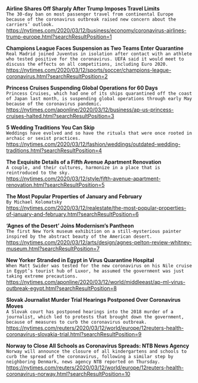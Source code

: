 **Airline Shares Off Sharply After Trump Imposes Travel Limits**\
`The 30-day ban on most passenger travel from continental Europe because of the coronavirus outbreak raised new concern about the carriers’ outlook.`\
https://nytimes.com/2020/03/12/business/economy/coronavirus-airlines-trump-europe.html?searchResultPosition=1

**Champions League Faces Suspension as Two Teams Enter Quarantine**\
`Real Madrid joined Juventus in isolation after contact with an athlete who tested positive for the coronavirus. UEFA said it would meet to discuss the effects on all competitions, including Euro 2020.`\
https://nytimes.com/2020/03/12/sports/soccer/champions-league-coronavirus.html?searchResultPosition=2

**Princess Cruises Suspending Global Operations for 60 Days**\
`Princess Cruises, which had one of its ships quarantined off the coast of Japan last month, is suspending global operations through early May because of the coronavirus pandemic.`\
https://nytimes.com/aponline/2020/03/12/business/ap-us-princess-cruises-halted.html?searchResultPosition=3

**5 Wedding Traditions You Can Skip**\
`Weddings have evolved and so have the rituals that were once rooted in archaic or sexist practices.`\
https://nytimes.com/2020/03/12/fashion/weddings/outdated-wedding-traditions.html?searchResultPosition=4

**The Exquisite Details of a Fifth Avenue Apartment Renovation**\
`A couple, and their cultures, harmonize in a place that is reintroduced to the sky.`\
https://nytimes.com/2020/03/12/style/fifth-avenue-apartment-renovation.html?searchResultPosition=5

**The Most Popular Properties of January and February**\
`By Michael Kolomatsky`\
https://nytimes.com/2020/03/12/realestate/the-most-popular-properties-of-january-and-february.html?searchResultPosition=6

**‘Agnes of the Desert’ Joins Modernism’s Pantheon**\
`The first New York museum exhibition on a still-mysterious painter inspired by the abstract beauty of the American desert.`\
https://nytimes.com/2020/03/12/arts/design/agnes-pelton-review-whitney-museum.html?searchResultPosition=7

**New Yorker Stranded in Egypt in Virus Quarantine Hospital**\
`When Matt Swider was tested for the new coronavirus on his Nile cruise in Egypt’s tourist hub of Luxor, he assumed the government was just taking extreme precautions.`\
https://nytimes.com/aponline/2020/03/12/world/middleeast/ap-ml-virus-outbreak-egypt.html?searchResultPosition=8

**Slovak Journalist Murder Trial Hearings Postponed Over Coronavirus Moves**\
`A Slovak court has postponed hearings into the 2018 murder of a journalist, which led to protests that brought down the government, because of measures to curb the coronavirus outbreak.`\
https://nytimes.com/reuters/2020/03/12/world/europe/12reuters-health-coronavirus-slovakia-trial.html?searchResultPosition=9

**Norway to Close All Schools as Coronavirus Spreads: NTB News Agency**\
`Norway will announce the closure of all kindergartens and schools to curb the spread of the coronavirus, following a similar step by neighboring Denmark, news agency NTB reported on Thursday.`\
https://nytimes.com/reuters/2020/03/12/world/europe/12reuters-health-coronavirus-norway.html?searchResultPosition=10

